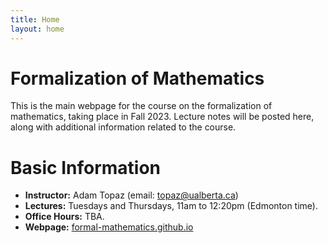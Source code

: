 ```yaml
---
title: Home
layout: home
---
```


# Formalization of Mathematics

This is the main webpage for the course on the formalization of mathematics, taking place in Fall 2023.
Lecture notes will be posted here, along with additional information related to the course.

# Basic Information

- **Instructor:** Adam Topaz (email: [topaz@ualberta.ca](mailto:topaz@ualberta.ca))
- **Lectures:** Tuesdays and Thursdays, 11am to 12:20pm (Edmonton time).
- **Office Hours:** TBA.
- **Webpage:** [formal-mathematics.github.io](formal-mathematics.github.io)
